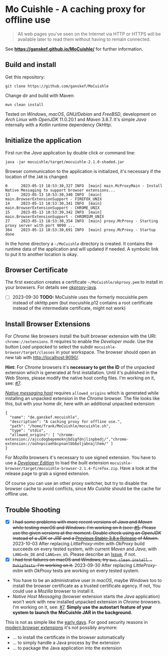 # Mo Cuishle - A caching proxy for offline use

> All web pages you've seen on the Internet via HTTP or HTTPS will be available later to read them without having to remain connected.

See **https://ganskef.github.io/MoCuishle/** for further information.

## Build and install

Get this repository:

    git clone https://github.com/ganskef/MoCuishle

Change dir and build with Maven:

    mvn clean install

Tested on *Windows*, *macOS*, *GNU/Debian* and *FreeBSD*, development on *Arch Linux* with *OpenJDK* 11.0.20.1 and *Maven* 3.8.7. It's simple *Java* internally with a *Kotlin* runtime dependency *OkHttp*.

## Initialize the application

First run the *Java* application by double click or command line:

    java -jar mocuishle/target/mocuishle-2.1.0-shaded.jar

Browser communication to the application is initialized, it's necessary if the location of the `JAR` is changed:

    0      2023-05-13 18:53:30,327 INFO  [main] main.McProxyMain - Install Native Messaging to support browser extensions...
    13     2023-05-13 18:53:30,340 INFO  [main] main.BrowserExtensionSupport - FIREFOX_UNIX
    14     2023-05-13 18:53:30,341 INFO  [main] main.BrowserExtensionSupport - CHROME_UNIX
    15     2023-05-13 18:53:30,342 INFO  [main] main.BrowserExtensionSupport - CHROMIUM_UNIX
    27     2023-05-13 18:53:30,354 INFO  [main] proxy.McProxy - Starting proxy server with port 9090 ...
    364    2023-05-13 18:53:30,691 INFO  [main] proxy.McProxy - Startup done

In the home directory a `~/MoCuishle` directory is created. It contains the runtime data of the application and will updated if needed. A symbolic link to put it to another location is okay.

## Browser Certificate

The first execution creates a certificate `~/MoCuishle/okproxy.pem` to install in your browsers. For details see [okproxy-java](okproxy-java/README.md).

* [ ] 2023-09-30 **TODO:** MoCuishle uses the formerly mocuishle.pem instead of okhttp.pem (but mocuishle.p12 contains a root certificate instead of the intermediate certificate, might not work)

## Install Browser Extensions

For *Chrome* like browsers install the built browser extension with the URI: `chrome://extensions`. It requires to enable the *Developer mode*. Use the button *Load unpacked* to select the subdir `mocuishle-browser/target/classes` in your workspace. The browser should open an new tab with <http://localhost:9090/>.

**Hint:** For *Chrome* browsers it's **necessary to get the ID** of the unpacked extension which is generated at first installation. Until it's published in the Web Stores, please modify the native host config files. I'm working on it, see: [#7](https://github.com/ganskef/MoCuishle/issues/7).

*[Native messaging host](https://developer.chrome.com/docs/apps/nativeMessaging/#native-messaging-host)* requires `allowed_origins` which is generated while installing an unpacked extension in the *Chrome* browser. The file looks like this, but with your home dir, here with an additional unpacked extension:

    {
      "name": "de.ganskef.mocuishle",
      "description": "A caching proxy for offline use.",
      "path": "/home/frank/MoCuishle/mocuishle.sh",
      "type": "stdio",
      "allowed_origins": [ "chrome-extension://ajccdogbepemoknjbdigfdnjlinpbedj/","chrome-extension://oohnpccaehbcpnanlbbboljabnajlhem/" ]
    }

For *Mozilla* browsers it's necessary to use signed extension. You have to use a *[Developer Edition](https://www.mozilla.org/firefox/developer/)* to load the built extension `mocuishle-browser/target/mocuishle-browser-2.1.4-firefox.zip`. Have a look at the release page to grab a signed extension.

Of course you can use an other proxy switcher, but try to disable the browser cache to avoid conflicts, since *Mo Cuishle* should be the cache for offline use.

## Trouble Shooting

* [x] ~~I had some problems with more recent versions of *Java* and *Maven* while testing *macOS* and *Windows*. I'm working on it (see: [#5](https://github.com/ganskef/MoCuishle/issues/5). Please use the given versions at the moment. Double check using an *OpenJDK* instead of a *JDK* or *JRE* and a [Previous Stable 3.8.x Release](https://maven.apache.org/download.cgi?.#previous-stable-3-8-x-release) of *Maven*.~~ 2023-10-03 After replacing *LittleProxy-mitm* with *OkProxy* build succeeds on every tested system, with current *Maven* and *Java*, with `LANG=de_DE` and `LANG=en_US`. Please describe an [Issue](https://github.com/ganskef/MoCuishle/issues), if not.
* [x] ~~I had test failures on macOS and Windows, try `mvn clean install -DskipTests`. I'm working on it.~~ 2023-09-30 After replacing *LittleProxy-mitm* with *OkProxy* tests are working on every tested system.
* You have to be an administrative user in *macOS*, maybe *Windows* too to install the browser certificate as a trusted certificate agency. If not, You could use a *Mozilla* browser to install it.
* *Native Host Messaging* (browser extension starts the *Java* application) won't work with new installed unpacked extension in *Chrome* browsers. I'm working on it, see: [#7](https://github.com/ganskef/MoCuishle/issues/7). **Simply use the autostart feature of your system to launch the MoCuishle JAR in the background.**

This is not as simple like the [early days](https://ganskef.github.io/MoCuishle/#!2016-09-26-mocuishle.md#The_vision_-_Ideas_behind). For good security reasons in [modern browser extensions](https://blog.mozilla.org/addons/2018/08/21/timeline-for-disabling-legacy-firefox-add-ons/) it's not possibly anymore:

* ... to install the certificate in the browser automatically
* ... to simply handle a Java process by the extension
* ... to package the Java application into the extension

